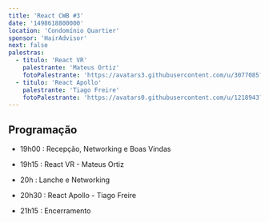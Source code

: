 ```yaml
---
title: 'React CWB #3'
date: '1498618800000'
location: 'Condomínio Quartier'
sponsor: 'HairAdvisor'
next: false
palestras:
  - titulo: 'React VR'
    palestrante: 'Mateus Ortiz'
    fotoPalestrante: 'https://avatars3.githubusercontent.com/u/3077085?s=400&v=4'
  - titulo: 'React Apollo'
    palestrante: 'Tiago Freire'
    fotoPalestrante: 'https://avatars0.githubusercontent.com/u/1218943?s=460&v=4'
---
```


## Programação

- 19h00 : Recepção, Networking e Boas Vindas

- 19h15 : React VR - Mateus Ortiz

- 20h : Lanche e Networking

- 20h30 : React Apollo - Tiago Freire

- 21h15 : Encerramento
